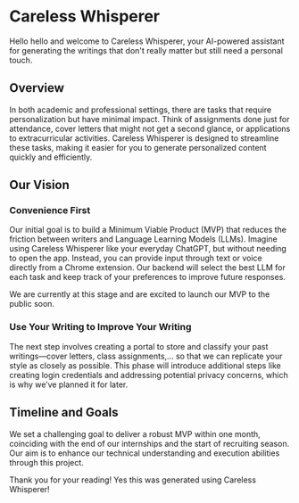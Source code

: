 # Careless Whisperer

Hello hello and welcome to Careless Whisperer, your AI-powered assistant for generating the writings that don't really matter but still need a personal touch.

## Overview
In both academic and professional settings, there are tasks that require personalization but have minimal impact. Think of assignments done just for attendance, cover letters that might not get a second glance, or applications to extracurricular activities. Careless Whisperer is designed to streamline these tasks, making it easier for you to generate personalized content quickly and efficiently.

## Our Vision

### Convenience First

Our initial goal is to build a Minimum Viable Product (MVP) that reduces the friction between writers and Language Learning Models (LLMs). Imagine using Careless Whisperer like your everyday ChatGPT, but without needing to open the app. Instead, you can provide input through text or voice directly from a Chrome extension. Our backend will select the best LLM for each task and keep track of your preferences to improve future responses.

We are currently at this stage and are excited to launch our MVP to the public soon.

### Use Your Writing to Improve Your Writing 

The next step involves creating a portal to store and classify your past writings—cover letters, class assignments,... so that we can replicate your style as closely as possible. This phase will introduce additional steps like creating login credentials and addressing potential privacy concerns, which is why we’ve planned it for later.

## Timeline and Goals
We set a challenging goal to deliver a robust MVP within one month, coinciding with the end of our internships and the start of recruiting season. Our aim is to enhance our technical understanding and execution abilities through this project.

Thank you for your reading! Yes this was generated using Careless Whisperer!
